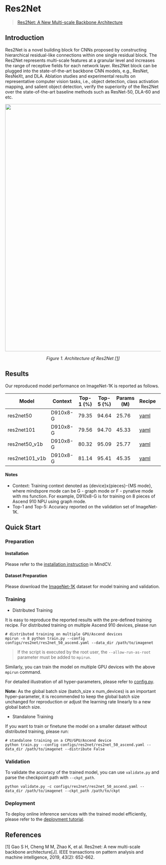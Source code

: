 # Res2Net

> [Res2Net: A New Multi-scale Backbone Architecture](https://arxiv.org/abs/1904.01169)

## Introduction

Res2Net is a novel building block for CNNs proposed by constructing hierarchical residual-like connections within one single residual block. The Res2Net represents multi-scale features at a granular level and increases the range of receptive fields for each network layer. Res2Net block can be plugged into the state-of-the-art backbone CNN models, e.g., ResNet, ResNeXt, and DLA. Ablation studies and experimental results on representative computer vision tasks, i.e., object detection, class activation mapping, and salient object detection, verify the superiority of the Res2Net over the state-of-the-art baseline methods such as ResNet-50, DLA-60 and etc.

<p align="center">
  <img src="https://user-images.githubusercontent.com/121591093/210049799-ee3971d5-fad9-41d2-a8cd-ef64aa9d4724.png" width=800 />
</p>
<p align="center">
  <em>Figure 1. Architecture of Res2Net [<a href="#references">1</a>] </em>
</p>

## Results

Our reproduced model performance on ImageNet-1K is reported as follows.

<div align="center">

| Model          | Context   | Top-1 (%) | Top-5 (%)  |  Params (M)    | Recipe                                                                                                |  Download |
|----------------|-----------|-----------|-------|------------|-------------------------------------------------------------------------------------------------------|---|
| res2net50      | D910x8-G | 79.35     | 94.64     | 25.76     | [yaml](https://github.com/mindspore-lab/mindcv/blob/main/configs/res2net/res2net_50_ascend.yaml)      | [weights](https://download.mindspore.cn/toolkits/mindcv/res2net/res2net50-f42cf71b.ckpt)  |
| res2net101     | D910x8-G | 79.56     | 94.70     | 45.33     | [yaml](https://github.com/mindspore-lab/mindcv/blob/main/configs/res2net/res2net_101_ascend.yaml)     | [weights](https://download.mindspore.cn/toolkits/mindcv/res2net/res2net101-8ae60132.ckpt)  |
| res2net50_v1b  | D910x8-G | 80.32     | 95.09     | 25.77   | [yaml](https://github.com/mindspore-lab/mindcv/blob/main/configs/res2net/res2net_50_v1b_ascend.yaml)  | [weights](https://download.mindspore.cn/toolkits/mindcv/res2net/res2net50_v1b-99304e92.ckpt)  |
| res2net101_v1b | D910x8-G | 81.14     | 95.41     | 45.35 | [yaml](https://github.com/mindspore-lab/mindcv/blob/main/configs/res2net/res2net_101_v1b_ascend.yaml) | [weights](https://download.mindspore.cn/toolkits/mindcv/res2net/res2net101_v1b-7e6db001.ckpt)  |

</div>

#### Notes
- Context: Training context denoted as {device}x{pieces}-{MS mode}, where mindspore mode can be G - graph mode or F - pynative mode with ms function. For example, D910x8-G is for training on 8 pieces of Ascend 910 NPU using graph mode.
- Top-1 and Top-5: Accuracy reported on the validation set of ImageNet-1K.


## Quick Start

### Preparation

#### Installation
Please refer to the [installation instruction](https://github.com/mindspore-lab/mindcv#installation) in MindCV.

#### Dataset Preparation
Please download the [ImageNet-1K](https://www.image-net.org/challenges/LSVRC/2012/index.php) dataset for model training and validation.

### Training

* Distributed Training

It is easy to reproduce the reported results with the pre-defined training recipe. For distributed training on multiple Ascend 910 devices, please run

```shell
# distributed training on multiple GPU/Ascend devices
mpirun -n 8 python train.py --config configs/res2net/res2net_50_ascend.yaml --data_dir /path/to/imagenet
```

> If the script is executed by the root user, the `--allow-run-as-root` parameter must be added to `mpirun`.

Similarly, you can train the model on multiple GPU devices with the above `mpirun` command.

For detailed illustration of all hyper-parameters, please refer to [config.py](https://github.com/mindspore-lab/mindcv/blob/main/config.py).

**Note:**  As the global batch size  (batch_size x num_devices) is an important hyper-parameter, it is recommended to keep the global batch size unchanged for reproduction or adjust the learning rate linearly to a new global batch size.

* Standalone Training

If you want to train or finetune the model on a smaller dataset without distributed training, please run:

```shell
# standalone training on a CPU/GPU/Ascend device
python train.py --config configs/res2net/res2net_50_ascend.yaml --data_dir /path/to/imagenet --distribute False
```

### Validation

To validate the accuracy of the trained model, you can use `validate.py` and parse the checkpoint path with `--ckpt_path`.

```shell
python validate.py -c configs/res2net/res2net_50_ascend.yaml --data_dir /path/to/imagenet --ckpt_path /path/to/ckpt
```

### Deployment

To deploy online inference services with the trained model efficiently, please refer to the [deployment tutorial](https://mindspore-lab.github.io/mindcv/tutorials/deployment/).

## References

[1] Gao S H, Cheng M M, Zhao K, et al. Res2net: A new multi-scale backbone architecture[J]. IEEE transactions on pattern analysis and machine intelligence, 2019, 43(2): 652-662.
